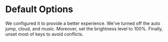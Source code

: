 # Default Options

We configured it to provide a better experience.
We've turned off the auto jump, cloud, and music.
Moreover, set the brightness level to 100%.
Finally, unset most of keys to avoid conflicts.
